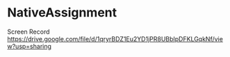 # NativeAssignment

Screen Record 
https://drive.google.com/file/d/1qryrBDZ1Eu2YD1jPR8UBbIpDFKLGqkNf/view?usp=sharing
